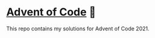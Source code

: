 # [Advent of Code](https://adventofcode.com/) 🎄

This repo contains my solutions for Advent of Code 2021.